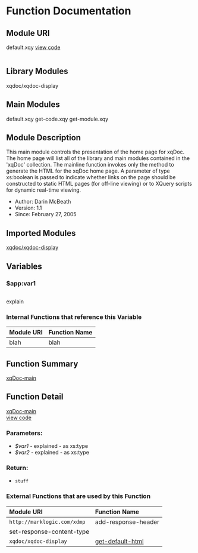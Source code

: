 # Function Documentation

## Module URI
default.xqy
[view code](../modules/default.xqy)

```xml

```
## Library Modules
xqdoc/xqdoc-display

## Main Modules
default.xqy
get-code.xqy
get-module.xqy

## Module Description
This main module controls the presentation of the home page for xqDoc. The home page will list all of the library and main modules contained in the 'xqDoc' collection. The mainline function invokes only the method to generate the HTML for the xqDoc home page. A parameter of type xs:boolean is passed to indicate whether links on the page should be constructed to static HTML pages (for off-line viewing) or to XQuery scripts for dynamic real-time viewing.

*   Author:  Darin McBeath
*   Version:  1.1
*   Since:  February 27, 2005

## Imported Modules
[xqdoc/xqdoc-display]()

## Variables
### $app:var1
```xml

```
explain

### Internal Functions that reference this Variable  
Module URI|Function Name  
:----|:----
blah | blah

## Function Summary
[xqDoc-main](#Function)

## Function Detail
[xqDoc-main](#Function)  
[view code](../modules/default.xqy)

### Parameters:
*   *$var1* - explained - as xs:type
*   *$var2* - explained - as xs:type

### Return:
*   ``stuff``

### External Functions that are used by this Function
Module URI|Function Name  
:----|:----
``http://marklogic.com/xdmp``|add-response-header  
| set-response-content-type
``xqdoc/xqdoc-display``| [get-default-html](get-default-html)

